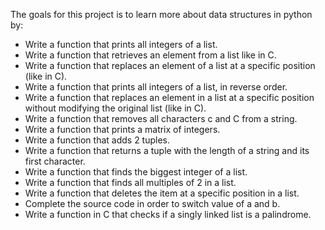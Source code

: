The goals for this project is to learn more about data structures in python by:
* Write a function that prints all integers of a list.
* Write a function that retrieves an element from a list like in C.
* Write a function that replaces an element of a list at a specific position (like in C).
* Write a function that prints all integers of a list, in reverse order.
* Write a function that replaces an element in a list at a specific position without modifying the   original list (like in C).
* Write a function that removes all characters c and C from a string.
* Write a function that prints a matrix of integers.
* Write a function that adds 2 tuples.
* Write a function that returns a tuple with the length of a string and its first character.
* Write a function that finds the biggest integer of a list.
* Write a function that finds all multiples of 2 in a list.
* Write a function that deletes the item at a specific position in a list.
* Complete the source code in order to switch value of a and b.
* Write a function in C that checks if a singly linked list is a palindrome.
